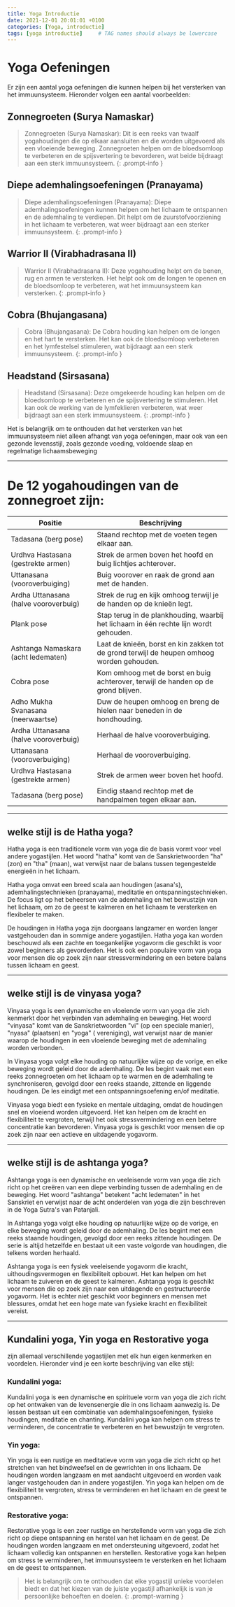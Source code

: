 ```yaml
---
title: Yoga Introductie
date: 2021-12-01 20:01:01 +0100
categories: [Yoga, introductie]
tags: [yoga introductie]     # TAG names should always be lowercase
---
```


# Yoga Oefeningen

Er zijn een aantal yoga oefeningen die kunnen helpen bij het versterken van het immuunsysteem. Hieronder volgen een
aantal voorbeelden:

## Zonnegroeten (Surya Namaskar)

> Zonnegroeten (Surya Namaskar): Dit is een reeks van twaalf yogahoudingen die op elkaar aansluiten en die worden
> uitgevoerd als een vloeiende beweging. Zonnegroeten helpen om de bloedsomloop te verbeteren en de spijsvertering te
> bevorderen, wat beide bijdraagt aan een sterk immuunsysteem.
> {: .prompt-info }

## Diepe ademhalingsoefeningen (Pranayama)

> Diepe ademhalingsoefeningen (Pranayama): Diepe ademhalingsoefeningen kunnen helpen om het lichaam te ontspannen en de
> ademhaling te verdiepen. Dit helpt om de zuurstofvoorziening in het lichaam te verbeteren, wat weer bijdraagt aan een
> sterker immuunsysteem.
> {: .prompt-info }

## Warrior II (Virabhadrasana II)

> Warrior II (Virabhadrasana II): Deze yogahouding helpt om de benen, rug en armen te versterken. Het helpt ook om de
> longen te openen en de bloedsomloop te verbeteren, wat het immuunsysteem kan versterken.
> {: .prompt-info }

## Cobra (Bhujangasana)

> Cobra (Bhujangasana): De Cobra houding kan helpen om de longen en het hart te versterken. Het kan ook de bloedsomloop
> verbeteren en het lymfestelsel stimuleren, wat bijdraagt aan een sterk immuunsysteem.
> {: .prompt-info }

## Headstand (Sirsasana)

> Headstand (Sirsasana): Deze omgekeerde houding kan helpen om de bloedsomloop te verbeteren en de spijsvertering te
> stimuleren. Het kan ook de werking van de lymfeklieren verbeteren, wat weer bijdraagt aan een sterk immuunsysteem.
> {: .prompt-info }

Het is belangrijk om te onthouden dat het versterken van het immuunsysteem niet alleen afhangt van yoga oefeningen, maar
ook van een gezonde levensstijl, zoals gezonde voeding, voldoende slaap en regelmatige lichaamsbeweging

***

# De 12 yogahoudingen van de zonnegroet zijn:

| Positie                               | Beschrijving                                                                               |
|---------------------------------------|--------------------------------------------------------------------------------------------|
| Tadasana (berg pose)                  | Staand rechtop met de voeten tegen elkaar aan.                                             |
| Urdhva Hastasana (gestrekte armen)    | Strek de armen boven het hoofd en buig lichtjes achterover.                                |
| Uttanasana (vooroverbuiging)          | Buig voorover en raak de grond aan met de handen.                                          |
| Ardha Uttanasana (halve vooroverbuig) | Strek de rug en kijk omhoog terwijl je de handen op de knieën legt.                        |
| Plank pose                            | Stap terug in de plankhouding, waarbij het lichaam in één rechte lijn wordt gehouden.      |
| Ashtanga Namaskara (acht ledematen)   | Laat de knieën, borst en kin zakken tot de grond terwijl de heupen omhoog worden gehouden. |
| Cobra pose                            | Kom omhoog met de borst en buig achterover, terwijl de handen op de grond blijven.         |
| Adho Mukha Svanasana (neerwaartse)    | Duw de heupen omhoog en breng de hielen naar beneden in de hondhouding.                    |
| Ardha Uttanasana (halve vooroverbuig) | Herhaal de halve vooroverbuiging.                                                          |
| Uttanasana (vooroverbuiging)          | Herhaal de vooroverbuiging.                                                                |
| Urdhva Hastasana (gestrekte armen)    | Strek de armen weer boven het hoofd.                                                       |
| Tadasana (berg pose)                  | Eindig staand rechtop met de handpalmen tegen elkaar aan.                                  |

***

## welke stijl is de Hatha yoga?

Hatha yoga is een traditionele vorm van yoga die de basis vormt voor veel andere yogastijlen. Het woord "hatha" komt van
de Sanskrietwoorden "ha" (zon) en "tha" (maan), wat verwijst naar de balans tussen tegengestelde energieën in het
lichaam.

Hatha yoga omvat een breed scala aan houdingen (asana's), ademhalingstechnieken (pranayama), meditatie en
ontspanningstechnieken. De focus ligt op het beheersen van de ademhaling en het bewustzijn van het lichaam, om zo de
geest te kalmeren en het lichaam te versterken en flexibeler te maken.

De houdingen in Hatha yoga zijn doorgaans langzamer en worden langer vastgehouden dan in sommige andere yogastijlen.
Hatha yoga kan worden beschouwd als een zachte en toegankelijke yogavorm die geschikt is voor zowel beginners als
gevorderden. Het is ook een populaire vorm van yoga voor mensen die op zoek zijn naar stressvermindering en een betere
balans tussen lichaam en geest.

***

## welke stijl is de vinyasa yoga?

Vinyasa yoga is een dynamische en vloeiende vorm van yoga die zich kenmerkt door het verbinden van ademhaling en
beweging. Het woord "vinyasa" komt van de Sanskrietwoorden "vi" (op een speciale manier), "nyasa" (plaatsen) en "yoga" (
vereniging), wat verwijst naar de manier waarop de houdingen in een vloeiende beweging met de ademhaling worden
verbonden.

In Vinyasa yoga volgt elke houding op natuurlijke wijze op de vorige, en elke beweging wordt geleid door de ademhaling.
De les begint vaak met een reeks zonnegroeten om het lichaam op te warmen en de ademhaling te synchroniseren, gevolgd
door een reeks staande, zittende en liggende houdingen. De les eindigt met een ontspanningsoefening en/of meditatie.

Vinyasa yoga biedt een fysieke en mentale uitdaging, omdat de houdingen snel en vloeiend worden uitgevoerd. Het kan
helpen om de kracht en flexibiliteit te vergroten, terwijl het ook stressvermindering en een betere concentratie kan
bevorderen. Vinyasa yoga is geschikt voor mensen die op zoek zijn naar een actieve en uitdagende yogavorm.

***

## welke stijl is de ashtanga yoga?

Ashtanga yoga is een dynamische en veeleisende vorm van yoga die zich richt op het creëren van een diepe verbinding
tussen de ademhaling en de beweging. Het woord "ashtanga" betekent "acht ledematen" in het Sanskriet en verwijst naar de
acht onderdelen van yoga die zijn beschreven in de Yoga Sutra's van Patanjali.

In Ashtanga yoga volgt elke houding op natuurlijke wijze op de vorige, en elke beweging wordt geleid door de ademhaling.
De les begint met een reeks staande houdingen, gevolgd door een reeks zittende houdingen. De serie is altijd hetzelfde
en bestaat uit een vaste volgorde van houdingen, die telkens worden herhaald.

Ashtanga yoga is een fysiek veeleisende yogavorm die kracht, uithoudingsvermogen en flexibiliteit opbouwt. Het kan
helpen om het lichaam te zuiveren en de geest te kalmeren. Ashtanga yoga is geschikt voor mensen die op zoek zijn naar
een uitdagende en gestructureerde yogavorm. Het is echter niet geschikt voor beginners en mensen met blessures, omdat
het een hoge mate van fysieke kracht en flexibiliteit vereist.

***

## Kundalini yoga, Yin yoga en Restorative yoga 
zijn allemaal verschillende yogastijlen met elk hun eigen kenmerken en
voordelen. Hieronder vind je een korte beschrijving van elke stijl:

### Kundalini yoga: 
Kundalini yoga is een dynamische en spirituele vorm van yoga die zich richt op het ontwaken van de
levensenergie die in ons lichaam aanwezig is. De lessen bestaan uit een combinatie van ademhalingsoefeningen, fysieke
houdingen, meditatie en chanting. Kundalini yoga kan helpen om stress te verminderen, de concentratie te verbeteren en
het bewustzijn te vergroten.

### Yin yoga: 
Yin yoga is een rustige en meditatieve vorm van yoga die zich richt op het stretchen van het bindweefsel en de
gewrichten in ons lichaam. De houdingen worden langzaam en met aandacht uitgevoerd en worden vaak langer vastgehouden
dan in andere yogastijlen. Yin yoga kan helpen om de flexibiliteit te vergroten, stress te verminderen en het lichaam en
de geest te ontspannen.

### Restorative yoga: 
Restorative yoga is een zeer rustige en herstellende vorm van yoga die zich richt op diepe ontspanning
en herstel van het lichaam en de geest. De houdingen worden langzaam en met ondersteuning uitgevoerd, zodat het lichaam
volledig kan ontspannen en herstellen. Restorative yoga kan helpen om stress te verminderen, het immuunsysteem te
versterken en het lichaam en de geest te ontspannen.

> Het is belangrijk om te onthouden dat elke yogastijl unieke voordelen biedt en dat het kiezen van de juiste yogastijl
afhankelijk is van je persoonlijke behoeften en doelen.
{: .prompt-warning }
